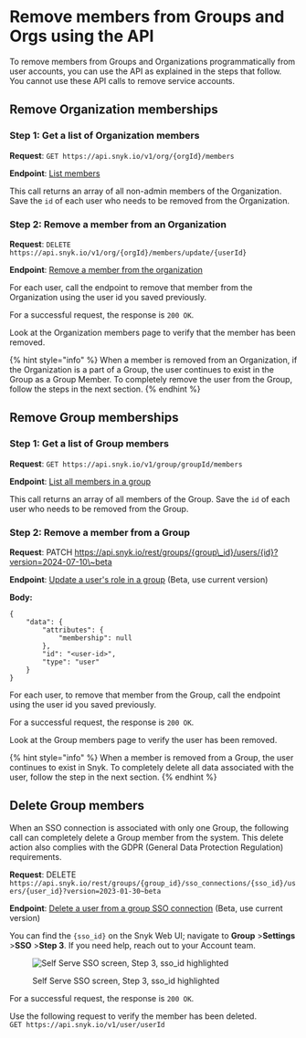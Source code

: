 # Remove members from Groups and Orgs using the API

To remove members from Groups and Organizations programmatically from user accounts, you can use the API as explained in the steps that follow. You cannot use these API calls to remove service accounts.

## Remove Organization memberships

### Step 1: Get a list of Organization members

**Request**: `GET https://api.snyk.io/v1/org/{orgId}/members`

**Endpoint**: [List members](../../snyk-api/reference/organizations-v1.md#org-orgid-members)

This call returns an array of all non-admin members of the Organization. Save the `id` of each user who needs to be removed from the Organization.

### Step 2: Remove a member from an Organization

**Request**: `DELETE https://api.snyk.io/v1/org/{orgId}/members/update/{userId}`

**Endpoint**: [Remove a member from the organization](../../snyk-api/reference/organizations-v1.md#org-orgid-members-userid-1)

For each user, call the endpoint to remove that member from the Organization using the user id you saved previously.

For a successful request, the response is `200 OK`.

Look at the Organization members page to verify that the member has been removed.

{% hint style="info" %}
When a member is removed from an Organization, if the Organization is a part of a Group, the user continues to exist in the Group as a Group Member. To completely remove the user from the Group, follow the steps in the next section.
{% endhint %}

## Remove Group memberships

### Step 1: Get a list of Group members

**Request**: `GET https://api.snyk.io/v1/group/groupId/members`

**Endpoint**: [List all members in a group](../../snyk-api/reference/groups-v1.md#group-groupid-members)

This call returns an array of all members of the Group. Save the `id` of each user who needs to be removed from the Group.

### Step 2: Remove a member from a Group

**Request**: PATCH https://api.snyk.io/rest/groups/{group\_id}/users/{id}?version=2024-07-10\~beta

**Endpoint**: [Update a user's role in a group](https://apidocs.snyk.io/?version=2024-09-04%7Ebeta&_gl=1*191l4f9*_gcl_aw*R0NMLjE3MjE0MDU5NzcuQ2p3S0NBanduZWkwQmhCLUVpd0FBMnh1QmlwWlhrR2JvVy16SGJLb0hGZDk4SU80TlprcGMtcjM4bk8yOXpFMXZFRUJVbHY1LWdnVm1Cb0NHY2dRQXZEX0J3RQ..*_ga*MTM5MDkzOTgyMC4xNzA0NzI3Nzk5*_ga_X9SH3KP7B4*MTcyMjI3NzI0OS40ODAuMS4xNzIyMjc5MjIxLjQ2LjAuMA..#patch-/groups/-group_id-/users/-id-) (Beta, use current version)

**Body:**

```postman_json
{
    "data": {
        "attributes": {
            "membership": null
        },
        "id": "<user-id>",
        "type": "user"
    }
}
```

For each user, to remove that member from the Group, call the endpoint using the user id you saved previously.

For a successful request, the response is `200 OK`.

Look at the Group members page to verify the user has been removed.

{% hint style="info" %}
When a member is removed from a Group, the user continues to exist in Snyk. To completely delete all data associated with the user, follow the step in the next section.
{% endhint %}

## Delete Group members

When an SSO connection is associated with only one Group, the following call can completely delete a Group member from the system. This delete action also complies with the GDPR (General Data Protection Regulation) requirements.

**Request**: DELETE `https://api.snyk.io/rest/groups/{group_id}/sso_connections/{sso_id}/users/{user_id}?version=2023-01-30~beta`

**Endpoint**: [Delete a user from a group SSO connection](https://apidocs.snyk.io/?version=2024-09-04%7Ebeta#delete-/groups/-group_id-/sso_connections/-sso_id-/users/-user_id-) (Beta, use current version)

You can find the `{sso_id}` on the Snyk Web UI; navigate to **Group** >**Settings** >**SSO** >**Step 3**. If you need help, reach out to your Account team.

<figure><img src="../../.gitbook/assets/Screenshot 2023-02-22 at 10.27.19.png" alt="Self Serve SSO screen, Step 3, sso_id highlighted"><figcaption><p>Self Serve SSO screen, Step 3, sso_id highlighted</p></figcaption></figure>

For a successful request, the response is `200 OK`.

Use the following request to verify the member has been deleted.\
`GET https://api.snyk.io/v1/user/userId`
